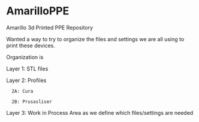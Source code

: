 # AmarilloPPE
Amarillo 3d Printed PPE Repository

Wanted a way to try to organize the files and settings we are all using to print these devices.

Organization is 
  
  Layer 1: STL files
  
  Layer 2: Profiles
      
      2A: Cura
      
      2B: Prusasliser
  
  Layer 3: Work in Process Area as we define which files/settings are needed
